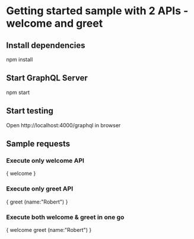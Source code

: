 # Getting started sample with 2 APIs - welcome and greet

## Install dependencies
npm install

## Start GraphQL Server
npm start

## Start testing  
Open http://localhost:4000/graphql in browser

## Sample requests

### Execute only welcome API
{
  welcome
}

### Execute only greet API
{
  greet (name:"Robert")
}

### Execute both welcome & greet in one go
{
  welcome
  greet (name:"Robert")
}

